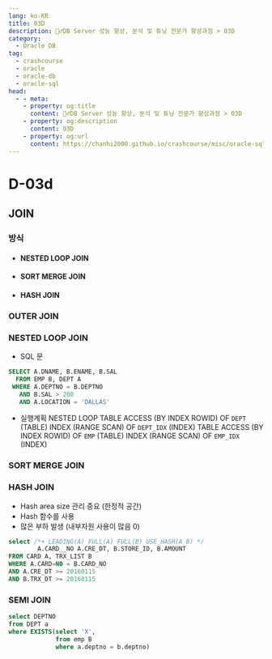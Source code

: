 ```yaml
---
lang: ko-KR
title: 03D
description: 🙆‍♂️DB Server 성능 향상, 분석 및 튜닝 전문가 향상과정 > 03D
category:
  - Oracle DB
tag: 
  - crashcourse
  - oracle
  - oracle-db
  - oracle-sql
head:
  - - meta:
    - property: og:title
      content: 🙆‍♂️DB Server 성능 향상, 분석 및 튜닝 전문가 향상과정 > 03D
    - property: og:description
      content: 03D
    - property: og:url
      content: https://chanhi2000.github.io/crashcourse/misc/oracle-sql-db-tuning/03d.html
---
```


# D-03d

## JOIN

### 방식
- #### NESTED LOOP JOIN
- #### SORT MERGE JOIN
- #### HASH JOIN


### OUTER JOIN

### NESTED LOOP JOIN


- SQL 문 
```sql
SELECT A.DNAME, B.ENAME, B.SAL
  FROM EMP B, DEPT A
 WHERE A.DEPTNO = B.DEPTNO
   AND B.SAL > 200
   AND A.LOCATION = 'DALLAS'
```

- 실행계획
NESTED LOOP
  TABLE ACCESS (BY INDEX ROWID) OF `DEPT` (TABLE)
    INDEX (RANGE SCAN) OF `DEPT_IDX` (INDEX)
  TABLE ACCESS (BY INDEX ROWID) OF `EMP` (TABLE)
    INDEX (RANGE SCAN) OF `EMP_IDX` (INDEX)

### SORT MERGE JOIN


### HASH JOIN
- Hash area size 관리 중요 (한정적 공간)
- Hash 함수를 사용
- 많은 부하 발생 (내부자원 사용이 많음 0)


```sql
select /*+ LEADING(A) FULL(A) FULL(B) USE_HASH(A B) */
		A.CARD__NO A.CRE_DT, B.STORE_ID, B.AMOUNT
FROM CARD A, TRX_LIST B
WHERE A.CARD=NO = B.CARD_NO
AND A.CRE_DT >= 20160115
AND B.TRX_DT >= 20160115
```

### SEMI JOIN

```sql
select DEPTNO
from DEPT a
where EXISTS(select 'X',
			 from emp B
			 where a.deptno = b.deptno)
```